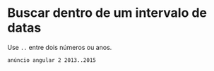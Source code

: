 # Buscar dentro de um intervalo de datas

Use `..` entre dois números ou anos.

```text
anúncio angular 2 2013..2015
```